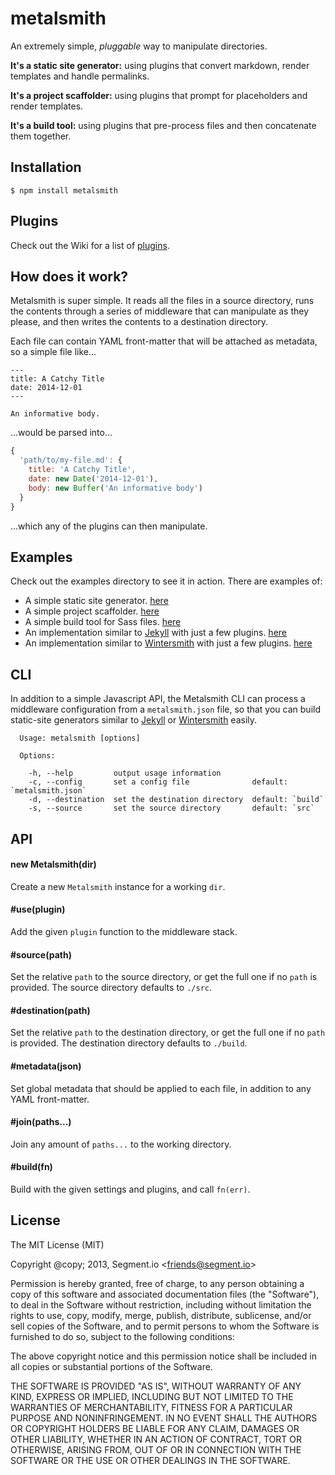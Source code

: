 
# metalsmith

  An extremely simple, _pluggable_ way to manipulate directories.

  **It's a static site generator:** using plugins that convert markdown, render templates and handle permalinks.

  **It's a project scaffolder:** using plugins that prompt for placeholders and render templates.

  **It's a build tool:** using plugins that pre-process files and then concatenate them together.

## Installation

    $ npm install metalsmith

## Plugins

  Check out the Wiki for a list of [plugins]().

## How does it work?

  Metalsmith is super simple. It reads all the files in a source directory, runs the contents through a series of middleware that can manipulate as they please, and then writes the contents to a destination directory.

  Each file can contain YAML front-matter that will be attached as metadata, so a simple file like...

    ---
    title: A Catchy Title
    date: 2014-12-01
    ---
    
    An informative body.
  
  ...would be parsed into...

```js
{
  'path/to/my-file.md': {
    title: 'A Catchy Title',
    date: new Date('2014-12-01'),
    body: new Buffer('An informative body')
  }
}
```

  ...which any of the plugins can then manipulate.

## Examples

  Check out the examples directory to see it in action. There are examples of:

  - A simple static site generator. [here](examples/static-site)
  - A simple project scaffolder. [here](examples/project-scaffolder)
  - A simple build tool for Sass files. [here](examples/build-tool)
  - An implementation similar to [Jekyll](jekyllrb.com) with just a few plugins. [here](examples/jekyll)
  - An implementation similar to [Wintersmith](wintersmith.io) with just a few plugins. [here](examples/wintersmith)

## CLI

  In addition to a simple Javascript API, the Metalsmith CLI can process a middleware configuration from a `metalsmith.json` file, so that you can build static-site generators similar to [Jekyll](jekyllrb.com) or [Wintersmith](wintersmith.io) easily.

      Usage: metalsmith [options]
    
      Options:
      
        -h, --help         output usage information
        -c, --config       set a config file              default: `metalsmith.json`
        -d, --destination  set the destination directory  default: `build`
        -s, --source       set the source directory       default: `src`

## API

#### new Metalsmith(dir)

  Create a new `Metalsmith` instance for a working `dir`.

#### #use(plugin)

  Add the given `plugin` function to the middleware stack.

#### #source(path)

  Set the relative `path` to the source directory, or get the full one if no `path` is provided. The source directory defaults to `./src`.

#### #destination(path)

  Set the relative `path` to the destination directory, or get the full one if no `path` is provided. The destination directory defaults to `./build`.

#### #metadata(json)

  Set global metadata that should be applied to each file, in addition to any YAML front-matter.

#### #join(paths...)
 
  Join any amount of `paths...` to the working directory.

#### #build(fn)

  Build with the given settings and plugins, and call `fn(err)`.

## License

  The MIT License (MIT)

  Copyright @copy; 2013, Segment.io \<friends@segment.io\>

  Permission is hereby granted, free of charge, to any person obtaining a copy of this software and associated documentation files (the "Software"), to deal in the Software without restriction, including without limitation the rights to use, copy, modify, merge, publish, distribute, sublicense, and/or sell copies of the Software, and to permit persons to whom the Software is furnished to do so, subject to the following conditions:

  The above copyright notice and this permission notice shall be included in all copies or substantial portions of the Software.

  THE SOFTWARE IS PROVIDED "AS IS", WITHOUT WARRANTY OF ANY KIND, EXPRESS OR IMPLIED, INCLUDING BUT NOT LIMITED TO THE WARRANTIES OF MERCHANTABILITY, FITNESS FOR A PARTICULAR PURPOSE AND NONINFRINGEMENT. IN NO EVENT SHALL THE AUTHORS OR COPYRIGHT HOLDERS BE LIABLE FOR ANY CLAIM, DAMAGES OR OTHER LIABILITY, WHETHER IN AN ACTION OF CONTRACT, TORT OR OTHERWISE, ARISING FROM, OUT OF OR IN CONNECTION WITH THE SOFTWARE OR THE USE OR OTHER DEALINGS IN THE SOFTWARE.